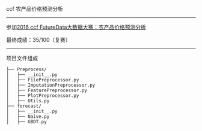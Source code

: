 ccf 农产品价格预测分析

---
参加[2016 ccf FutureData大数据大赛：农产品价格预测分析](http://www.wid.org.cn/data/science/player/competition/detail/description/244)

最终成绩：35/100（复赛）

---

项目文件组成

```
├── Preprocess/
│   ├── __init__.py
│   ├── FilePreprocessor.py
│   ├── ImputationPreprocessor.py
│   ├── FeaturePreprocessor.py
│   ├── PlotPreprocessor.py
│   ├── Utils.py
├── forecast/
│   ├── __init__.py
│   ├── Naive.py
│   ├── GBDT.py
```